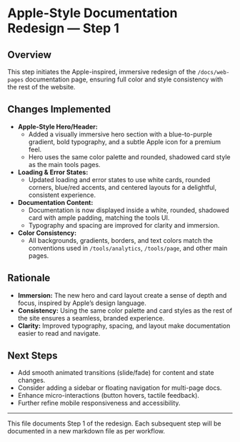 # Apple-Style Documentation Redesign — Step 1

## Overview
This step initiates the Apple-inspired, immersive redesign of the `/docs/web-pages` documentation page, ensuring full color and style consistency with the rest of the website.

## Changes Implemented
- **Apple-Style Hero/Header:**
  - Added a visually immersive hero section with a blue-to-purple gradient, bold typography, and a subtle Apple icon for a premium feel.
  - Hero uses the same color palette and rounded, shadowed card style as the main tools pages.
- **Loading & Error States:**
  - Updated loading and error states to use white cards, rounded corners, blue/red accents, and centered layouts for a delightful, consistent experience.
- **Documentation Content:**
  - Documentation is now displayed inside a white, rounded, shadowed card with ample padding, matching the tools UI.
  - Typography and spacing are improved for clarity and immersion.
- **Color Consistency:**
  - All backgrounds, gradients, borders, and text colors match the conventions used in `/tools/analytics`, `/tools/page`, and other main pages.

## Rationale
- **Immersion:** The new hero and card layout create a sense of depth and focus, inspired by Apple’s design language.
- **Consistency:** Using the same color palette and card styles as the rest of the site ensures a seamless, branded experience.
- **Clarity:** Improved typography, spacing, and layout make documentation easier to read and navigate.

## Next Steps
- Add smooth animated transitions (slide/fade) for content and state changes.
- Consider adding a sidebar or floating navigation for multi-page docs.
- Enhance micro-interactions (button hovers, tactile feedback).
- Further refine mobile responsiveness and accessibility.

---
This file documents Step 1 of the redesign. Each subsequent step will be documented in a new markdown file as per workflow. 